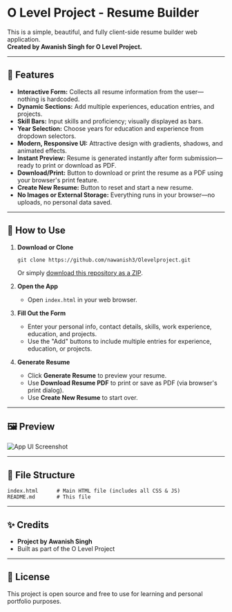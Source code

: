 # O Level Project - Resume Builder

This is a simple, beautiful, and fully client-side resume builder web application.  
**Created by Awanish Singh for O Level Project.**

---

## 🌟 Features

- **Interactive Form:** Collects all resume information from the user—nothing is hardcoded.
- **Dynamic Sections:** Add multiple experiences, education entries, and projects.
- **Skill Bars:** Input skills and proficiency; visually displayed as bars.
- **Year Selection:** Choose years for education and experience from dropdown selectors.
- **Modern, Responsive UI:** Attractive design with gradients, shadows, and animated effects.
- **Instant Preview:** Resume is generated instantly after form submission—ready to print or download as PDF.
- **Download/Print:** Button to download or print the resume as a PDF using your browser's print feature.
- **Create New Resume:** Button to reset and start a new resume.
- **No Images or External Storage:** Everything runs in your browser—no uploads, no personal data saved.

---

## 🚀 How to Use

1. **Download or Clone**
   ```
   git clone https://github.com/nawanish3/Olevelproject.git
   ```
   Or simply [download this repository as a ZIP](https://github.com/nawanish3/Olevelproject/archive/refs/heads/main.zip).

2. **Open the App**
   - Open `index.html` in your web browser.

3. **Fill Out the Form**
   - Enter your personal info, contact details, skills, work experience, education, and projects.
   - Use the "Add" buttons to include multiple entries for experience, education, or projects.

4. **Generate Resume**
   - Click **Generate Resume** to preview your resume.
   - Use **Download Resume PDF** to print or save as PDF (via browser's print dialog).
   - Use **Create New Resume** to start over.

---

## 🖼️ Preview

![App UI Screenshot](preview.png) <!-- Add your own screenshot here if desired -->

---

## 📁 File Structure

```
index.html      # Main HTML file (includes all CSS & JS)
README.md       # This file
```

---

## ✨ Credits

- **Project by Awanish Singh**
- Built as part of the O Level Project

---

## 📃 License

This project is open source and free to use for learning and personal portfolio purposes.


